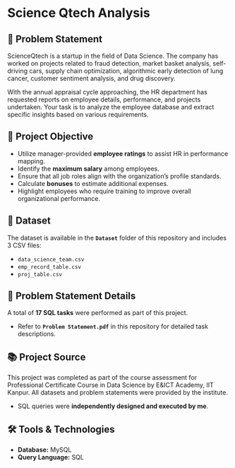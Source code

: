 # Science Qtech Analysis  

## 📌 Problem Statement
ScienceQtech is a startup in the field of Data Science. The company has worked on projects related to fraud detection, market basket analysis, self-driving cars, supply chain optimization, algorithmic early detection of lung cancer, customer sentiment analysis, and drug discovery.  

With the annual appraisal cycle approaching, the HR department has requested reports on employee details, performance, and projects undertaken. Your task is to analyze the employee database and extract specific insights based on various requirements.  


## 🎯 Project Objective
- Utilize manager-provided **employee ratings** to assist HR in performance mapping.  
- Identify the **maximum salary** among employees.  
- Ensure that all job roles align with the organization’s profile standards.  
- Calculate **bonuses** to estimate additional expenses.  
- Highlight employees who require training to improve overall organizational performance.  


## 📂 Dataset
The dataset is available in the **`Dataset`** folder of this repository and includes 3 CSV files:  
- `data_science_team.csv`  
- `emp_record_table.csv`  
- `proj_table.csv`  


## 📝 Problem Statement Details
A total of **17 SQL tasks** were performed as part of this project.  
- Refer to **`Problem Statement.pdf`** in this repository for detailed task descriptions.  


## 📚 Project Source
This project was completed as part of the course assessment for Professional Certificate Course in Data Science by E&ICT Academy, IIT Kanpur. All datasets and problem statements were provided by the institute.  
- SQL queries were **independently designed and executed by me**. 


## 🛠️ Tools & Technologies
- **Database:** MySQL  
- **Query Language:** SQL  




